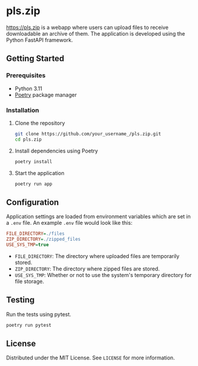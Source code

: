 # pls.zip

<https://pls.zip> is a webapp where users can upload files to receive downloadable an archive of them. The application is developed using the Python FastAPI framework.

## Getting Started

### Prerequisites

- Python 3.11
- [Poetry](https://python-poetry.org/) package manager

### Installation

1. Clone the repository

    ```bash
    git clone https://github.com/your_username_/pls.zip.git
    cd pls.zip
    ```

2. Install dependencies using Poetry

    ```bash
    poetry install
    ```

3. Start the application

    ```bash
    poetry run app
    ```

## Configuration

Application settings are loaded from environment variables which are set in a `.env` file. An example `.env` file would look like this:

```ini
FILE_DIRECTORY=./files
ZIP_DIRECTORY=./zipped_files
USE_SYS_TMP=true

```

- `FILE_DIRECTORY`: The directory where uploaded files are temporarily stored.
- `ZIP_DIRECTORY`: The directory where zipped files are stored.
- `USE_SYS_TMP`: Whether or not to use the system's temporary directory for file storage.

## Testing

Run the tests using pytest.

```bash
poetry run pytest
```

## License

Distributed under the MIT License. See `LICENSE` for more information.
